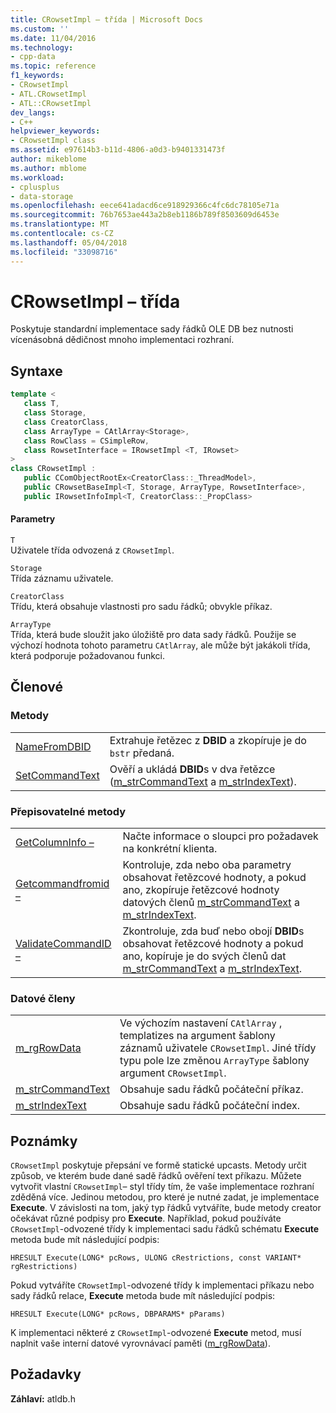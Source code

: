 ```yaml
---
title: CRowsetImpl – třída | Microsoft Docs
ms.custom: ''
ms.date: 11/04/2016
ms.technology:
- cpp-data
ms.topic: reference
f1_keywords:
- CRowsetImpl
- ATL.CRowsetImpl
- ATL::CRowsetImpl
dev_langs:
- C++
helpviewer_keywords:
- CRowsetImpl class
ms.assetid: e97614b3-b11d-4806-a0d3-b9401331473f
author: mikeblome
ms.author: mblome
ms.workload:
- cplusplus
- data-storage
ms.openlocfilehash: eece641adacd6ce918929366c4fc6dc78105e71a
ms.sourcegitcommit: 76b7653ae443a2b8eb1186b789f8503609d6453e
ms.translationtype: MT
ms.contentlocale: cs-CZ
ms.lasthandoff: 05/04/2018
ms.locfileid: "33098716"
---
```

# <a name="crowsetimpl-class"></a>CRowsetImpl – třída
Poskytuje standardní implementace sady řádků OLE DB bez nutnosti vícenásobná dědičnost mnoho implementaci rozhraní.  
  
## <a name="syntax"></a>Syntaxe

```cpp
template <  
   class T,  
   class Storage,  
   class CreatorClass,  
   class ArrayType = CAtlArray<Storage>,   
   class RowClass = CSimpleRow,   
   class RowsetInterface = IRowsetImpl <T, IRowset>   
>  
class CRowsetImpl :    
   public CComObjectRootEx<CreatorClass::_ThreadModel>,   
   public CRowsetBaseImpl<T, Storage, ArrayType, RowsetInterface>,   
   public IRowsetInfoImpl<T, CreatorClass::_PropClass>  
```  
  
#### <a name="parameters"></a>Parametry  
 `T`  
 Uživatele třída odvozená z `CRowsetImpl`.  
  
 `Storage`  
 Třída záznamu uživatele.  
  
 `CreatorClass`  
 Třídu, která obsahuje vlastnosti pro sadu řádků; obvykle příkaz.  
  
 `ArrayType`  
 Třída, která bude sloužit jako úložiště pro data sady řádků. Použije se výchozí hodnota tohoto parametru `CAtlArray`, ale může být jakákoli třída, která podporuje požadovanou funkci.  
  
## <a name="members"></a>Členové  
  
### <a name="methods"></a>Metody  
  
|||  
|-|-|  
|[NameFromDBID](../../data/oledb/crowsetimpl-namefromdbid.md)|Extrahuje řetězec z **DBID** a zkopíruje je do `bstr` předaná.|  
|[SetCommandText](../../data/oledb/crowsetimpl-setcommandtext.md)|Ověří a ukládá **DBID**s v dva řetězce ([m_strCommandText](../../data/oledb/crowsetimpl-m-strcommandtext.md) a [m_strIndexText](../../data/oledb/crowsetimpl-m-strindextext.md)).|  
  
### <a name="overridable-methods"></a>Přepisovatelné metody  
  
|||  
|-|-|  
|[GetColumnInfo –](../../data/oledb/crowsetimpl-getcolumninfo.md)|Načte informace o sloupci pro požadavek na konkrétní klienta.|  
|[Getcommandfromid –](../../data/oledb/crowsetimpl-getcommandfromid.md)|Kontroluje, zda nebo oba parametry obsahovat řetězcové hodnoty, a pokud ano, zkopíruje řetězcové hodnoty datových členů [m_strCommandText](../../data/oledb/crowsetimpl-m-strcommandtext.md) a [m_strIndexText](../../data/oledb/crowsetimpl-m-strindextext.md).|  
|[ValidateCommandID –](../../data/oledb/crowsetimpl-validatecommandid.md)|Zkontroluje, zda buď nebo obojí **DBID**s obsahovat řetězcové hodnoty a pokud ano, kopíruje je do svých členů dat [m_strCommandText](../../data/oledb/crowsetimpl-m-strcommandtext.md) a [m_strIndexText](../../data/oledb/crowsetimpl-m-strindextext.md).|  
  
### <a name="data-members"></a>Datové členy  
  
|||  
|-|-|  
|[m_rgRowData](../../data/oledb/crowsetimpl-m-rgrowdata.md)|Ve výchozím nastavení `CAtlArray` , templatizes na argument šablony záznamů uživatele `CRowsetImpl`. Jiné třídy typu pole lze změnou `ArrayType` šablony argument `CRowsetImpl`.|  
|[m_strCommandText](../../data/oledb/crowsetimpl-m-strcommandtext.md)|Obsahuje sadu řádků počáteční příkaz.|  
|[m_strIndexText](../../data/oledb/crowsetimpl-m-strindextext.md)|Obsahuje sadu řádků počáteční index.|  
  
## <a name="remarks"></a>Poznámky  
 `CRowsetImpl` poskytuje přepsání ve formě statické upcasts. Metody určit způsob, ve kterém bude dané sadě řádků ověření text příkazu. Můžete vytvořit vlastní `CRowsetImpl`– styl třídy tím, že vaše implementace rozhraní zděděná více. Jedinou metodou, pro které je nutné zadat, je implementace **Execute**. V závislosti na tom, jaký typ řádků vytváříte, bude metody creator očekávat různé podpisy pro **Execute**. Například, pokud používáte `CRowsetImpl`-odvozené třídy k implementaci sadu řádků schématu **Execute** metoda bude mít následující podpis:  
  
 `HRESULT Execute(LONG* pcRows, ULONG cRestrictions, const VARIANT* rgRestrictions)`  
  
 Pokud vytváříte `CRowsetImpl`-odvozené třídy k implementaci příkazu nebo sady řádků relace, **Execute** metoda bude mít následující podpis:  
  
 `HRESULT Execute(LONG* pcRows, DBPARAMS* pParams)`  
  
 K implementaci některé z `CRowsetImpl`-odvozené **Execute** metod, musí naplnit vaše interní datové vyrovnávací paměti ([m_rgRowData](../../data/oledb/crowsetimpl-m-rgrowdata.md)).  
  
## <a name="requirements"></a>Požadavky  
 **Záhlaví:** atldb.h